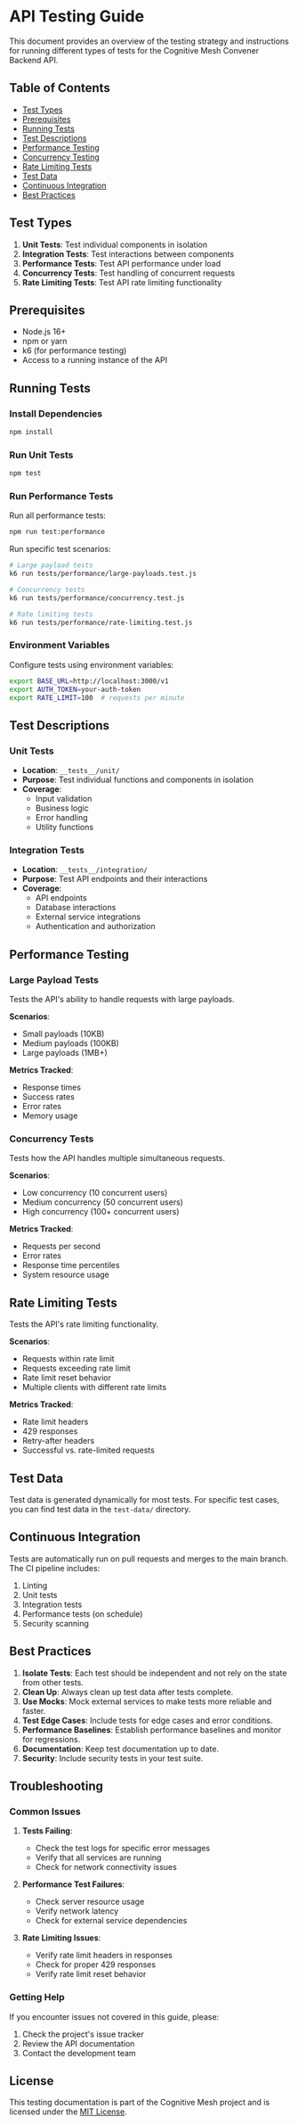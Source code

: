 # API Testing Guide

This document provides an overview of the testing strategy and instructions for running different types of tests for the Cognitive Mesh Convener Backend API.

## Table of Contents

- [Test Types](#test-types)
- [Prerequisites](#prerequisites)
- [Running Tests](#running-tests)
- [Test Descriptions](#test-descriptions)
- [Performance Testing](#performance-testing)
- [Concurrency Testing](#concurrency-testing)
- [Rate Limiting Tests](#rate-limiting-tests)
- [Test Data](#test-data)
- [Continuous Integration](#continuous-integration)
- [Best Practices](#best-practices)

## Test Types

1. **Unit Tests**: Test individual components in isolation
2. **Integration Tests**: Test interactions between components
3. **Performance Tests**: Test API performance under load
4. **Concurrency Tests**: Test handling of concurrent requests
5. **Rate Limiting Tests**: Test API rate limiting functionality

## Prerequisites

- Node.js 16+
- npm or yarn
- k6 (for performance testing)
- Access to a running instance of the API

## Running Tests

### Install Dependencies

```bash
npm install
```

### Run Unit Tests

```bash
npm test
```

### Run Performance Tests

Run all performance tests:

```bash
npm run test:performance
```

Run specific test scenarios:

```bash
# Large payload tests
k6 run tests/performance/large-payloads.test.js

# Concurrency tests
k6 run tests/performance/concurrency.test.js

# Rate limiting tests
k6 run tests/performance/rate-limiting.test.js
```

### Environment Variables

Configure tests using environment variables:

```bash
export BASE_URL=http://localhost:3000/v1
export AUTH_TOKEN=your-auth-token
export RATE_LIMIT=100  # requests per minute
```

## Test Descriptions

### Unit Tests

- **Location**: `__tests__/unit/`
- **Purpose**: Test individual functions and components in isolation
- **Coverage**:
  - Input validation
  - Business logic
  - Error handling
  - Utility functions

### Integration Tests

- **Location**: `__tests__/integration/`
- **Purpose**: Test API endpoints and their interactions
- **Coverage**:
  - API endpoints
  - Database interactions
  - External service integrations
  - Authentication and authorization

## Performance Testing

### Large Payload Tests

Tests the API's ability to handle requests with large payloads.

**Scenarios**:
- Small payloads (10KB)
- Medium payloads (100KB)
- Large payloads (1MB+)

**Metrics Tracked**:
- Response times
- Success rates
- Error rates
- Memory usage

### Concurrency Tests

Tests how the API handles multiple simultaneous requests.

**Scenarios**:
- Low concurrency (10 concurrent users)
- Medium concurrency (50 concurrent users)
- High concurrency (100+ concurrent users)

**Metrics Tracked**:
- Requests per second
- Error rates
- Response time percentiles
- System resource usage

## Rate Limiting Tests

Tests the API's rate limiting functionality.

**Scenarios**:
- Requests within rate limit
- Requests exceeding rate limit
- Rate limit reset behavior
- Multiple clients with different rate limits

**Metrics Tracked**:
- Rate limit headers
- 429 responses
- Retry-after headers
- Successful vs. rate-limited requests

## Test Data

Test data is generated dynamically for most tests. For specific test cases, you can find test data in the `test-data/` directory.

## Continuous Integration

Tests are automatically run on pull requests and merges to the main branch. The CI pipeline includes:

1. Linting
2. Unit tests
3. Integration tests
4. Performance tests (on schedule)
5. Security scanning

## Best Practices

1. **Isolate Tests**: Each test should be independent and not rely on the state from other tests.
2. **Clean Up**: Always clean up test data after tests complete.
3. **Use Mocks**: Mock external services to make tests more reliable and faster.
4. **Test Edge Cases**: Include tests for edge cases and error conditions.
5. **Performance Baselines**: Establish performance baselines and monitor for regressions.
6. **Documentation**: Keep test documentation up to date.
7. **Security**: Include security tests in your test suite.

## Troubleshooting

### Common Issues

1. **Tests Failing**:
   - Check the test logs for specific error messages
   - Verify that all services are running
   - Check for network connectivity issues

2. **Performance Test Failures**:
   - Check server resource usage
   - Verify network latency
   - Check for external service dependencies

3. **Rate Limiting Issues**:
   - Verify rate limit headers in responses
   - Check for proper 429 responses
   - Verify rate limit reset behavior

### Getting Help

If you encounter issues not covered in this guide, please:

1. Check the project's issue tracker
2. Review the API documentation
3. Contact the development team

## License

This testing documentation is part of the Cognitive Mesh project and is licensed under the [MIT License](LICENSE).
